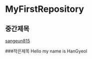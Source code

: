 # MyFirstRepository
## 중간제목
[sangeun815](https://github.com/sangeun815)

###작은제목
Hello my name is HanGyeol
